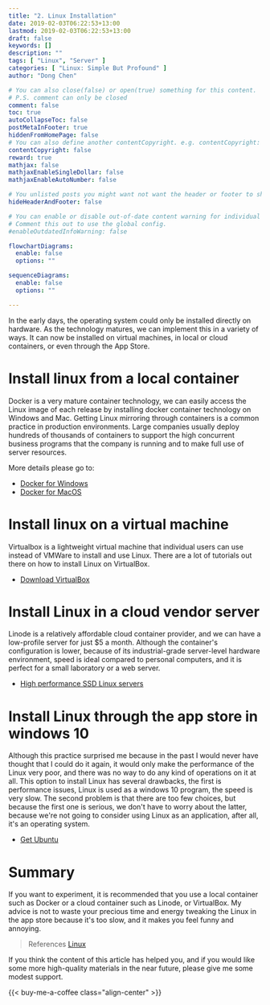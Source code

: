 ```yaml
---
title: "2. Linux Installation"
date: 2019-02-03T06:22:53+13:00
lastmod: 2019-02-03T06:22:53+13:00
draft: false
keywords: []
description: ""
tags: [ "Linux", "Server" ]
categories: [ "Linux: Simple But Profound" ]
author: "Dong Chen"

# You can also close(false) or open(true) something for this content.
# P.S. comment can only be closed
comment: false
toc: true
autoCollapseToc: false
postMetaInFooter: true
hiddenFromHomePage: false
# You can also define another contentCopyright. e.g. contentCopyright: "This is another copyright."
contentCopyright: false
reward: true
mathjax: false
mathjaxEnableSingleDollar: false
mathjaxEnableAutoNumber: false

# You unlisted posts you might want not want the header or footer to show
hideHeaderAndFooter: false

# You can enable or disable out-of-date content warning for individual post.
# Comment this out to use the global config.
#enableOutdatedInfoWarning: false

flowchartDiagrams:
  enable: false
  options: ""

sequenceDiagrams: 
  enable: false
  options: ""

---
```


<!--more-->

In the early days, the operating system could only be installed directly on hardware. As the technology matures, we can implement this in a variety of ways. It can now be installed on virtual machines, in local or cloud containers, or even through the App Store.

# Install linux from a local container

Docker is a very mature container technology, we can easily access the Linux image of each release by installing docker container technology on Windows and Mac. Getting Linux mirroring through containers is a common practice in production environments. Large companies usually deploy hundreds of thousands of containers to support the high concurrent business programs that the company is running and to make full use of server resources.

More details please go to:

- [Docker for Windows](https://docs.docker.com/docker-for-windows/)
- [Docker for MacOS](https://docs.docker.com/docker-for-mac/)

# Install linux on a virtual machine

Virtualbox is a lightweight virtual machine that individual users can use instead of VMWare to install and use Linux. There are a lot of tutorials out there on how to install Linux on VirtualBox.

- [Download VirtualBox](https://www.virtualbox.org/wiki/Downloads)

# Install Linux in a cloud vendor server

Linode is a relatively affordable cloud container provider, and we can have a low-profile server for just $5 a month. Although the container's configuration is lower, because of its industrial-grade server-level hardware environment, speed is ideal compared to personal computers, and it is perfect for a small laboratory or a web server.

- [High performance SSD Linux servers](https://www.linode.com/?r=6dbaf596fccc4d80aa991a21e94127870ad098ab)

# Install Linux through the app store in windows 10

Although this practice surprised me because in the past I would never have thought that I could do it again, it would only make the performance of the Linux very poor, and there was no way to do any kind of operations on it at all. This option to install Linux has several drawbacks, the first is performance issues, Linux is used as a windows 10 program, the speed is very slow. The second problem is that there are too few choices, but because the first one is serious, we don't have to worry about the latter, because we're not going to consider using Linux as an application, after all, it's an operating system.

- [Get Ubuntu](https://www.microsoft.com/en-nz/p/ubuntu/9nblggh4msv6)

# Summary

If you want to experiment, it is recommended that you use a local container such as Docker or a cloud container such as Linode, or VirtualBox. My advice is not to waste your precious time and energy tweaking the Linux in the app store because it's too slow, and it makes you feel funny and annoying.

> References
> [Linux](https://en.wikipedia.org/wiki/Linux)

If you think the content of this article has helped you, and if you would like some more high-quality materials in the near future, please give me some modest support.

<!-- Buy Me a Coffee Button -->
{{< buy-me-a-coffee class="align-center" >}}
